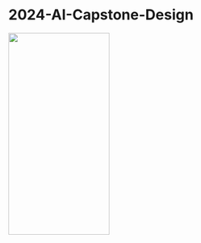 # 2024-AI-Capstone-Design


<img src="https://github.com/user-attachments/assets/37b5883e-19c7-4c5e-9c62-975368132260"  width="200" height="400"/>
